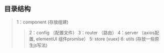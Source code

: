 ## 目录结构
> 1：component (存放组建)
>> 2：config （配置文件）
> 3：router （路由）
> 4：server （axios配置, elementUI 组件promise）
> 5: store (vuex)
> 6: utils (存放一些原生js写法)



